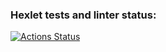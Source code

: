 ### Hexlet tests and linter status:
[![Actions Status](https://github.com/botirk/docker-project-74/actions/workflows/hexlet-check.yml/badge.svg)](https://github.com/botirk/docker-project-74/actions)